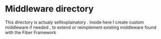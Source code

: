 # Middleware directory

This directory is actualy selfexplainatory . Inside here I create custom middleware if needed ,
to extend or reimplement existing middleware found with the Fiber Framework
